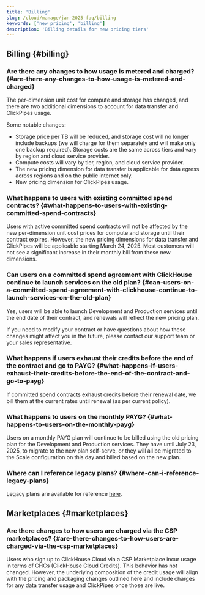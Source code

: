 ```yaml
---
title: 'Billing'
slug: /cloud/manage/jan-2025-faq/billing
keywords: ['new pricing', 'billing']
description: 'Billing details for new pricing tiers'
---
```


## Billing {#billing}

### Are there any changes to how usage is metered and charged? {#are-there-any-changes-to-how-usage-is-metered-and-charged}

The per-dimension unit cost for compute and storage has changed, and there are two additional dimensions to account for data transfer and ClickPipes usage.

Some notable changes:

- Storage price per TB will be reduced, and storage cost will no longer include backups (we will charge for them separately and will make only one backup required). Storage costs are the same across tiers and vary by region and cloud service provider.
- Compute costs will vary by tier, region, and cloud service provider.
- The new pricing dimension for data transfer is applicable for data egress across regions and on the public internet only. 
- New pricing dimension for ClickPipes usage. 

### What happens to users with existing committed spend contracts? {#what-happens-to-users-with-existing-committed-spend-contracts}

Users with active committed spend contracts will not be affected by the new per-dimension unit cost prices for compute and storage until their contract expires. However, the new pricing dimensions for data transfer and ClickPipes will be applicable starting March 24, 2025. Most customers will not see a significant increase in their monthly bill from these new dimensions. 

### Can users on a committed spend agreement with ClickHouse continue to launch services on the old plan? {#can-users-on-a-committed-spend-agreement-with-clickhouse-continue-to-launch-services-on-the-old-plan}

Yes, users will be able to launch Development and Production services until the end date of their contract, and renewals will reflect the new pricing plan.

If you need to modify your contract or have questions about how these changes might affect you in the future, please contact our support team or your sales representative.

### What happens if users exhaust their credits before the end of the contract and go to PAYG? {#what-happens-if-users-exhaust-their-credits-before-the-end-of-the-contract-and-go-to-payg}

If committed spend contracts exhaust credits before their renewal date, we bill them at the current rates until renewal (as per current policy).

### What happens to users on the monthly PAYG? {#what-happens-to-users-on-the-monthly-payg}

Users on a monthly PAYG plan will continue to be billed using the old pricing plan for the Development and Production services. They have until July 23, 2025, to migrate to the new plan self-serve, or they will all be migrated to the Scale configuration on this day and billed based on the new plan.

### Where can I reference legacy plans? {#where-can-i-reference-legacy-plans}

Legacy plans are available for reference [here](https://clickhouse.com/pricing?legacy=true). 

## Marketplaces {#marketplaces}

### Are there changes to how users are charged via the CSP marketplaces? {#are-there-changes-to-how-users-are-charged-via-the-csp-marketplaces}

Users who sign up to ClickHouse Cloud via a CSP Marketplace incur usage in terms of CHCs (ClickHouse Cloud Credits). This behavior has not changed. However, the underlying composition of the credit usage will align with the pricing and packaging changes outlined here and include charges for any data transfer usage and ClickPipes once those are live.


